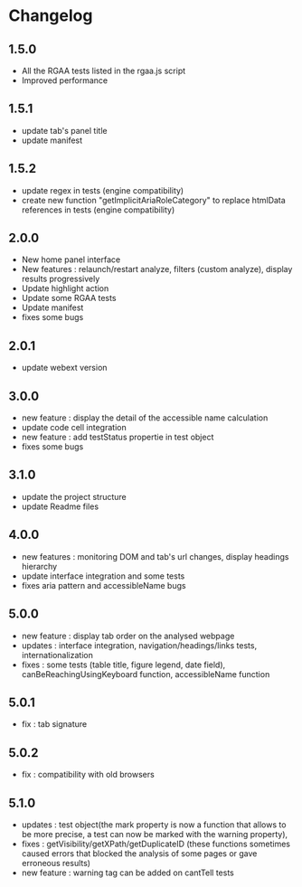 # Changelog

## 1.5.0

- All the RGAA tests listed in the rgaa.js script
- Improved performance

## 1.5.1

- update tab's panel title
- update manifest

## 1.5.2

- update regex in tests (engine compatibility)
- create new function "getImplicitAriaRoleCategory" to replace htmlData references in tests (engine compatibility)

## 2.0.0

- New home panel interface
- New features : relaunch/restart analyze, filters (custom analyze), display results progressively
- Update highlight action
- Update some RGAA tests
- Update manifest 
- fixes some bugs

## 2.0.1
- update webext version

## 3.0.0
- new feature : display the detail of the accessible name calculation
- update code cell integration
- new feature : add testStatus propertie in test object
- fixes some bugs

## 3.1.0
- update the project structure
- update Readme files

## 4.0.0
- new features : monitoring DOM and tab's url changes, display headings hierarchy
- update interface integration and some tests
- fixes aria pattern and accessibleName bugs

## 5.0.0
- new feature : display tab order on the analysed webpage
- updates : interface integration, navigation/headings/links tests, internationalization
- fixes : some tests (table title, figure legend, date field), canBeReachingUsingKeyboard function, accessibleName function

## 5.0.1
- fix : tab signature

## 5.0.2
- fix : compatibility with old browsers
## 5.1.0
- updates : test object(the mark property is now a function that allows to be more precise, a test can now be marked with the warning property), 
- fixes : getVisibility/getXPath/getDuplicateID (these functions sometimes caused errors that blocked the analysis of some pages or gave erroneous results)
- new feature : warning tag can be added on cantTell tests

